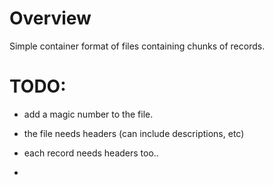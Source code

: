 # Overview

Simple container format of files containing chunks of records.
   
   
# TODO:

- add a magic number to the file. 

- the file needs headers (can include descriptions, etc)

- each record needs headers too..
 
- 
   